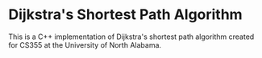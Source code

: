 # Dijkstra's Shortest Path Algorithm
This is a C++ implementation of Dijkstra's shortest path algorithm created for CS355 at the University of North Alabama.
